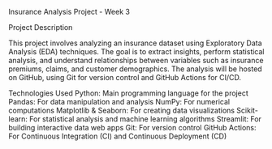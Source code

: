 Insurance Analysis Project - Week 3

Project Description

This project involves analyzing an insurance dataset using Exploratory Data Analysis (EDA) techniques. The goal is to extract insights, perform statistical analysis, and understand relationships between variables such as insurance premiums, claims, and customer demographics. The analysis will be hosted on GitHub, using Git for version control and GitHub Actions for CI/CD.

Technologies Used
Python: Main programming language for the project
Pandas: For data manipulation and analysis
NumPy: For numerical computations
Matplotlib & Seaborn: For creating data visualizations
Scikit-learn: For statistical analysis and machine learning algorithms
Streamlit: For building interactive data web apps
Git: For version control
GitHub Actions: For Continuous Integration (CI) and Continuous Deployment (CD)
